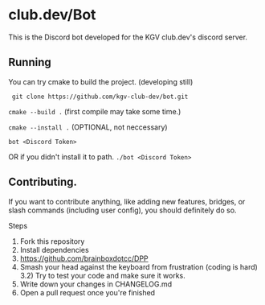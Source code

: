# club.dev/Bot

This is the Discord bot developed for the KGV club.dev's discord server. 

## Running 
You can try cmake to build the project. (developing still)

` git clone https://github.com/kgv-club-dev/bot.git`

` cmake --build . ` (first compile may take some time.)

` cmake --install . ` (OPTIONAL, not neccessary)

` bot <Discord Token> `

OR if you didn't install it to path. ` ./bot <Discord Token> `

## Contributing.
If you want to contribute anything, like adding new features, bridges, or slash commands (including user config), you should definitely do so.

Steps

1) Fork this repository
2) Install dependencies
  1) https://github.com/brainboxdotcc/DPP
3) Smash your head against the keyboard from frustration (coding is hard)
3.2) Try to test your code and make sure it works.
4) Write down your changes in CHANGELOG.md
5) Open a pull request once you're finished

